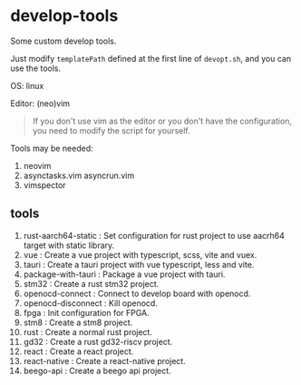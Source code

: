 # develop-tools

Some custom develop tools.

Just modify `templatePath` defined at the first line of `devopt.sh`, and you can use the tools.

OS: linux

Editor: (neo)vim

> If you don't use vim as the editor or you don't have the configuration, you need to modify the script for yourself.

Tools may be needed:
1. neovim
2. asynctasks.vim asyncrun.vim
3. vimspector

## tools

1.  rust-aarch64-static : Set configuration for rust project to use aacrh64 target with static library.
2.  vue : Create a vue project with typescript, scss, vite and vuex.
3.  tauri : Create a tauri project with vue typescript, less and vite.
4.  package-with-tauri : Package a vue project with tauri.
5.  stm32 : Create a rust stm32 project.
6.  openocd-connect : Connect to develop board with openocd.
7.  openocd-disconnect : Kill openocd.
8.  fpga : Init configuration for FPGA.
9.  stm8 : Create a stm8 project.
10.  rust : Create a normal rust project.
11.  gd32 : Create a rust gd32-riscv project.
12.  react : Create a react project.
13.  react-native : Create a react-native project.
14.  beego-api : Create a beego api project.
